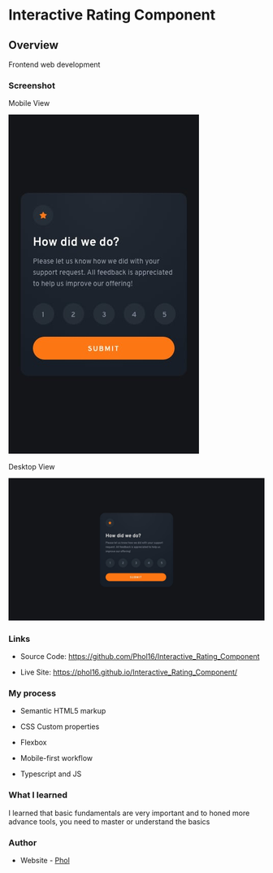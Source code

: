 # Interactive Rating Component

## Overview

Frontend web development

### Screenshot

Mobile View

<img src='./design/mobile-design.jpg' alt='Image'/>

Desktop View

<img src='./design/desktop-design.jpg' alt='Image'/>

### Links

- Source Code: https://github.com/Phol16/Interactive_Rating_Component

- Live Site: https://phol16.github.io/Interactive_Rating_Component/

### My process

- Semantic HTML5 markup

- CSS Custom properties

- Flexbox

- Mobile-first workflow

- Typescript and JS


### What I learned

I learned that basic fundamentals are very important and to honed more advance tools, you need to master or understand the basics

### Author

- Website - [Phol](https://phol.vercel.app/)
